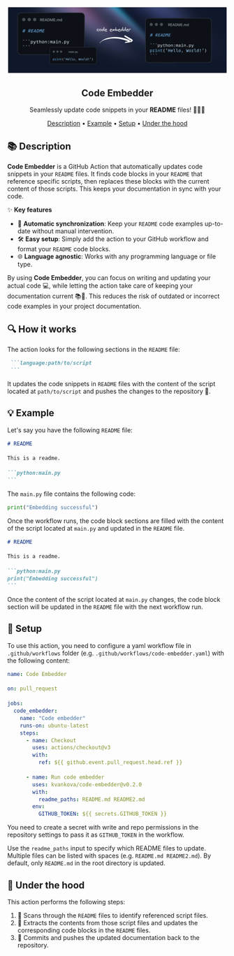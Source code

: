 <div align="center">

<img src="assets/front.png" alt="Image" />

## **Code Embedder**
Seamlessly update code snippets in your **README** files! 🔄📝🚀

[Description](#-description) • [Example](#-example) • [Setup](#-setup) • [Under the hood](#-under-the-hood)
</div>


## 📚 Description

**Code Embedder** is a GitHub Action that automatically updates code snippets in your `README` files. It finds code blocks in your `README` that reference specific scripts, then replaces these blocks with the current content of those scripts. This keeps your documentation in sync with your code.

✨ **Key features**
- 🔄 **Automatic synchronization**: Keep your `README` code examples up-to-date without manual intervention.
- 🛠️ **Easy setup**: Simply add the action to your GitHub workflow and format your `README` code blocks.
- 🌐 **Language agnostic**: Works with any programming language or file type.

By using **Code Embedder**, you can focus on writing and updating your actual code 💻, while letting the action take care of keeping your documentation current 📚🔄. This reduces the risk of outdated or incorrect code examples in your project documentation.

## 🔍 How it works

The action looks for the following sections in the `README` file:
````md
 ```language:path/to/script
 ```
````
It updates the code snippets in `README` files with the content of the script located at `path/to/script` and pushes the changes to the repository 🚀.

## 💡 Example

Let's say you have the following `README` file:
````md
# README

This is a readme.

```python:main.py
```
````
The `main.py` file contains the following code:
```python
print("Embedding successful")
```

Once the workflow runs, the code block sections are filled with the content of the script located at `main.py` and updated in the `README` file.

````md
# README

This is a readme.

```python:main.py
print("Embedding successful")
```
````
Once the content of the script located at `main.py` changes, the code block section will be updated in the `README` file with the next workflow run.

## 🔧 Setup
To use this action, you need to configure a yaml workflow file in `.github/workflows` folder (e.g. `.github/workflows/code-embedder.yaml`) with the following content:

```yaml
name: Code Embedder

on: pull_request

jobs:
  code_embedder:
    name: "Code embedder"
    runs-on: ubuntu-latest
    steps:
      - name: Checkout
        uses: actions/checkout@v3
        with:
          ref: ${{ github.event.pull_request.head.ref }}

      - name: Run code embedder
        uses: kvankova/code-embedder@v0.2.0
        with:
          readme_paths: README.md README2.md
        env:
          GITHUB_TOKEN: ${{ secrets.GITHUB_TOKEN }}

```
You need to create a secret with write and repo permissions in the repository settings to pass it as `GITHUB_TOKEN` in the workflow.

Use the `readme_paths` input to specify which README files to update. Multiple files can be listed with spaces (e.g. `README.md README2.md`). By default, only `README.md` in the root directory is updated.

## 🔬 Under the hood
This action performs the following steps:
1. 🔎 Scans through the `README` files to identify referenced script files.
1. 📝 Extracts the contents from those script files and updates the corresponding code blocks in the `README` files.
1. 💾 Commits and pushes the updated documentation back to the repository.
